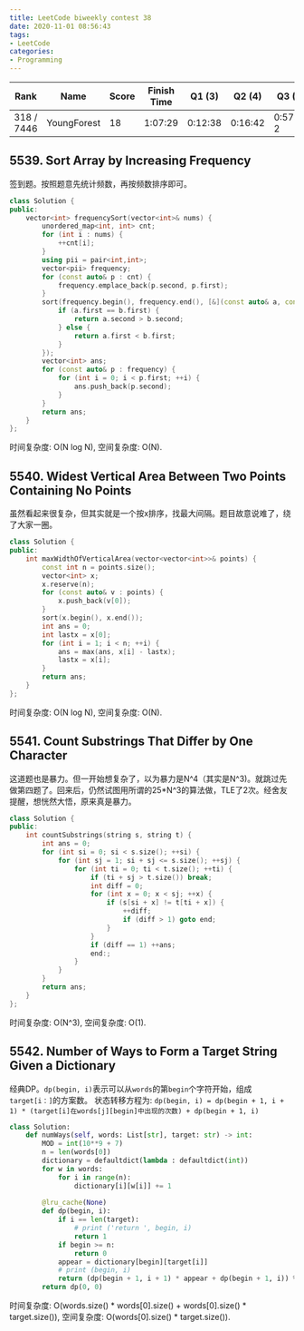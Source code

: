 ```yaml
---
title: LeetCode biweekly contest 38
date: 2020-11-01 08:56:43
tags:
- LeetCode
categories:
- Programming
---
```


| Rank |	Name |	Score |	Finish Time | 	Q1 (3) |	Q2 (4) |	Q3 (5) |	Q4 (6)|
|--|--|--|--|--|--|--|--|
| 318 / 7446 | YoungForest | 18 | 1:07:29 | 0:12:38 | 0:16:42 |  0:57:29  2 |  0:41:26 |

## 5539. Sort Array by Increasing Frequency

签到题。按照题意先统计频数，再按频数排序即可。

```cpp
class Solution {
public:
    vector<int> frequencySort(vector<int>& nums) {
        unordered_map<int, int> cnt;
        for (int i : nums) {
            ++cnt[i];
        }
        using pii = pair<int,int>;
        vector<pii> frequency;
        for (const auto& p : cnt) {
            frequency.emplace_back(p.second, p.first);
        }
        sort(frequency.begin(), frequency.end(), [&](const auto& a, const auto& b) -> bool {
            if (a.first == b.first) {
                return a.second > b.second;
            } else {
                return a.first < b.first;
            }
        });
        vector<int> ans;
        for (const auto& p : frequency) {
            for (int i = 0; i < p.first; ++i) {
                ans.push_back(p.second);
            }
        }
        return ans;
    }
};
```

时间复杂度: O(N log N),
空间复杂度: O(N).

## 5540. Widest Vertical Area Between Two Points Containing No Points

虽然看起来很复杂，但其实就是一个按x排序，找最大间隔。题目故意说难了，绕了大家一圈。

```cpp
class Solution {
public:
    int maxWidthOfVerticalArea(vector<vector<int>>& points) {
        const int n = points.size();
        vector<int> x;
        x.reserve(n);
        for (const auto& v : points) {
            x.push_back(v[0]);
        }
        sort(x.begin(), x.end());
        int ans = 0;
        int lastx = x[0];
        for (int i = 1; i < n; ++i) {
            ans = max(ans, x[i] - lastx);
            lastx = x[i];
        }
        return ans;
    }
};
```

时间复杂度: O(N log N),
空间复杂度: O(N).

## 5541. Count Substrings That Differ by One Character

这道题也是暴力。但一开始想复杂了，以为暴力是N^4（其实是N^3)。就跳过先做第四题了。回来后，仍然试图用所谓的25*N^3的算法做，TLE了2次。经舍友提醒，想恍然大悟，原来真是暴力。

```cpp
class Solution {
public:
    int countSubstrings(string s, string t) {
        int ans = 0;
        for (int si = 0; si < s.size(); ++si) {
            for (int sj = 1; si + sj <= s.size(); ++sj) {
                for (int ti = 0; ti < t.size(); ++ti) {
                    if (ti + sj > t.size()) break;
                    int diff = 0;
                    for (int x = 0; x < sj; ++x) {
                        if (s[si + x] != t[ti + x]) {
                            ++diff;
                            if (diff > 1) goto end;
                        }
                    }
                    if (diff == 1) ++ans;
                    end:;
                }
            }
        }
        return ans;
    }
};
```

时间复杂度: O(N^3),
空间复杂度: O(1).

## 5542. Number of Ways to Form a Target String Given a Dictionary

经典DP。`dp(begin, i)`表示可以从`words`的第`begin`个字符开始，组成`target[i：]`的方案数。
状态转移方程为:
`dp(begin, i) = dp(begin + 1, i + 1) * (target[i]在words[j][begin]中出现的次数) + dp(begin + 1, i)`

```python
class Solution:
    def numWays(self, words: List[str], target: str) -> int:
        MOD = int(10**9 + 7)
        n = len(words[0])
        dictionary = defaultdict(lambda : defaultdict(int))
        for w in words:
            for i in range(n):
                dictionary[i][w[i]] += 1
            
        @lru_cache(None)
        def dp(begin, i):
            if i == len(target):
                # print ('return ', begin, i)
                return 1
            if begin >= n:
                return 0
            appear = dictionary[begin][target[i]]
            # print (begin, i)
            return (dp(begin + 1, i + 1) * appear + dp(begin + 1, i)) % MOD
        return dp(0, 0)
```

时间复杂度: O(words.size() * words[0].size() + words[0].size() * target.size()),
空间复杂度: O(words[0].size() * target.size()).